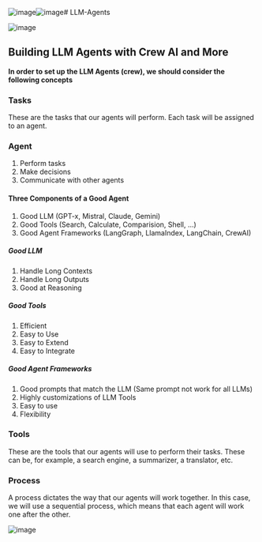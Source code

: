 ![image](https://github.com/machinelearningzuu/LLM-Agents/assets/41842488/4d3d5ff0-b98e-45eb-a6b8-fcce2e4b5859)![image](https://github.com/machinelearningzuu/LLM-Agents/assets/41842488/1766da61-7649-4ed6-942a-865ab08eca4e)# LLM-Agents

![image](https://alejandro-ao.com/crew-ai-crash-course-step-by-step/crewai-intro_hu88a7dae19e6e4edc447052475e8d7632_37712_1320x0_resize_q75_h2_box_2.webp)

## Building LLM Agents with Crew AI and More

**In order to set up the LLM Agents (crew), we should consider the following concepts**

### Tasks

These are the tasks that our agents will perform. Each task will be assigned to an agent.


### Agent
1. Perform tasks
2. Make decisions
3. Communicate with other agents

#### Three Components of a Good Agent
1. Good LLM (GPT-x, Mistral, Claude, Gemini)
2. Good Tools (Search, Calculate, Comparision, Shell, ...)
3. Good Agent Frameworks (LangGraph, LlamaIndex, LangChain, CrewAI)

##### Good LLM
1. Handle Long Contexts
2. Handle Long Outputs
3. Good at Reasoning

##### Good Tools
1. Efficient
2. Easy to Use
3. Easy to Extend
4. Easy to Integrate

##### Good Agent Frameworks
1. Good prompts that match the LLM (Same prompt not work for all LLMs)
2. Highly customizations of LLM Tools
3. Easy to use
4. Flexibility

### Tools

These are the tools that our agents will use to perform their tasks. These can be, for example, a search engine, a summarizer, a translator, etc.

### Process

A process dictates the way that our agents will work together. In this case, we will use a sequential process, which means that each agent will work one after the other.

![image](https://alejandro-ao.com/crew-ai-crash-course-step-by-step/crewai-diagram.jpg)
